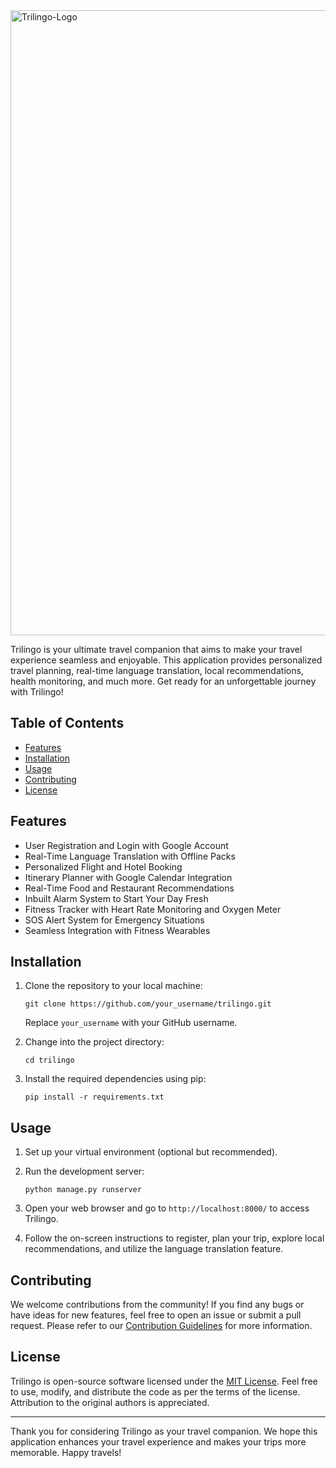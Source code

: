 

<img width="1000" alt="Trilingo-Logo" src="https://github.com/InsaneCoder789/Trilingo/assets/83532283/5d09560d-edb8-4831-943e-2907d729fbc3">




Trilingo is your ultimate travel companion that aims to make your travel experience seamless and enjoyable. This application provides personalized travel planning, real-time language translation, local recommendations, health monitoring, and much more. Get ready for an unforgettable journey with Trilingo!

## Table of Contents

- [Features](#features)
- [Installation](#installation)
- [Usage](#usage)
- [Contributing](#contributing)
- [License](#license)

## Features

- User Registration and Login with Google Account
- Real-Time Language Translation with Offline Packs
- Personalized Flight and Hotel Booking
- Itinerary Planner with Google Calendar Integration
- Real-Time Food and Restaurant Recommendations
- Inbuilt Alarm System to Start Your Day Fresh
- Fitness Tracker with Heart Rate Monitoring and Oxygen Meter
- SOS Alert System for Emergency Situations
- Seamless Integration with Fitness Wearables

## Installation

1. Clone the repository to your local machine:
   ```
   git clone https://github.com/your_username/trilingo.git
   ```
   Replace `your_username` with your GitHub username.

2. Change into the project directory:
   ```
   cd trilingo
   ```

3. Install the required dependencies using pip:
   ```
   pip install -r requirements.txt
   ```

## Usage

1. Set up your virtual environment (optional but recommended).

2. Run the development server:
   ```
   python manage.py runserver
   ```

3. Open your web browser and go to `http://localhost:8000/` to access Trilingo.

4. Follow the on-screen instructions to register, plan your trip, explore local recommendations, and utilize the language translation feature.

## Contributing

We welcome contributions from the community! If you find any bugs or have ideas for new features, feel free to open an issue or submit a pull request. Please refer to our [Contribution Guidelines](CONTRIBUTING.md) for more information.

## License

Trilingo is open-source software licensed under the [MIT License](LICENSE). Feel free to use, modify, and distribute the code as per the terms of the license. Attribution to the original authors is appreciated.

---

Thank you for considering Trilingo as your travel companion. We hope this application enhances your travel experience and makes your trips more memorable. Happy travels!
